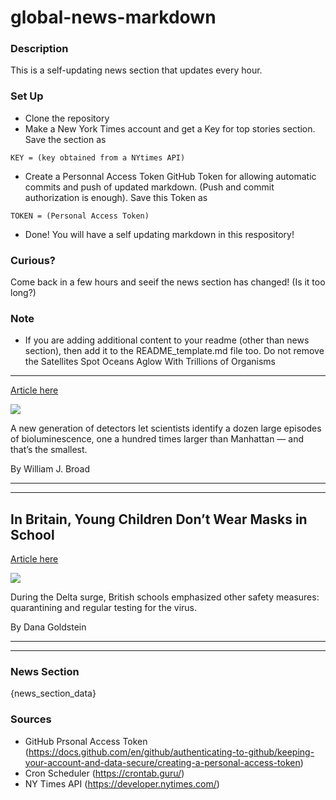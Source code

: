 # global-news-markdown

### Description 
This is a self-updating news section that updates every hour.

### Set Up 
* Clone the repository
* Make a New York Times account and get a Key for top stories section. Save the section as 
 ```
 KEY = (key obtained from a NYtimes API)
 ```
*  Create a Personnal Access Token GitHub Token for allowing automatic commits and push of updated markdown. (Push and commit authorization is enough). Save this Token as 
```
TOKEN = (Personal Access Token)
```
* Done! You will have a self updating markdown in this respository!

### Curious?
Come back in a few hours and seeif the news section has changed! (Is it too long?)

### Note
* If you are adding additional content to your readme (other than news section), then add it to the README_template.md file too. Do not remove the Satellites Spot Oceans Aglow With Trillions of Organisms
--------------------------------------------------------

[Article here](https://www.nytimes.com/2021/08/27/science/ocean-bioluminescent-satellite.html)

[![](https://static01.nyt.com/images/2021/08/27/science/27tb-oceanglow1/merlin_193718949_585a0a67-fa21-48ad-bfc4-a069c9c68fc3-superJumbo.jpg)](https://www.nytimes.com/2021/08/27/science/ocean-bioluminescent-satellite.html)

A new generation of detectors let scientists identify a dozen large episodes of bioluminescence, one a hundred times larger than Manhattan — and that’s the smallest.

By William J. Broad

* * *

* * *

In Britain, Young Children Don’t Wear Masks in School
-----------------------------------------------------

[Article here](https://www.nytimes.com/2021/08/27/us/students-masks-classrooms-britain.html)

[![](https://static01.nyt.com/images/2021/08/22/us/22virus-schools-britain-1/22virus-schools-britain-1-superJumbo.jpg)](https://www.nytimes.com/2021/08/27/us/students-masks-classrooms-britain.html)

During the Delta surge, British schools emphasized other safety measures: quarantining and regular testing for the virus.

By Dana Goldstein

* * *

* * *

### News Section 
{news_section_data}


### Sources 
* GitHub Prsonal Access Token (https://docs.github.com/en/github/authenticating-to-github/keeping-your-account-and-data-secure/creating-a-personal-access-token)
* Cron Scheduler (https://crontab.guru/)
* NY Times API (https://developer.nytimes.com/)
